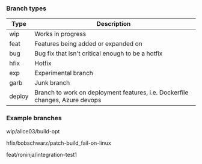 ### Branch types
| Type | Description |
| --- | --- |
| wip | Works in progress |
| feat | Features being added or expanded on |
| bug | Bug fix that isn't critical enough to be a hotfix |
| hfix | Hotfix |
| exp | Experimental branch |
| garb | Junk branch |
| deploy | Branch to work on deployment features, i.e. Dockerfile changes, Azure devops |

### Example branches
wip/alice03/build-opt

hfix/bobschwarz/patch-build_fail-on-linux

feat/roninja/integration-test1
